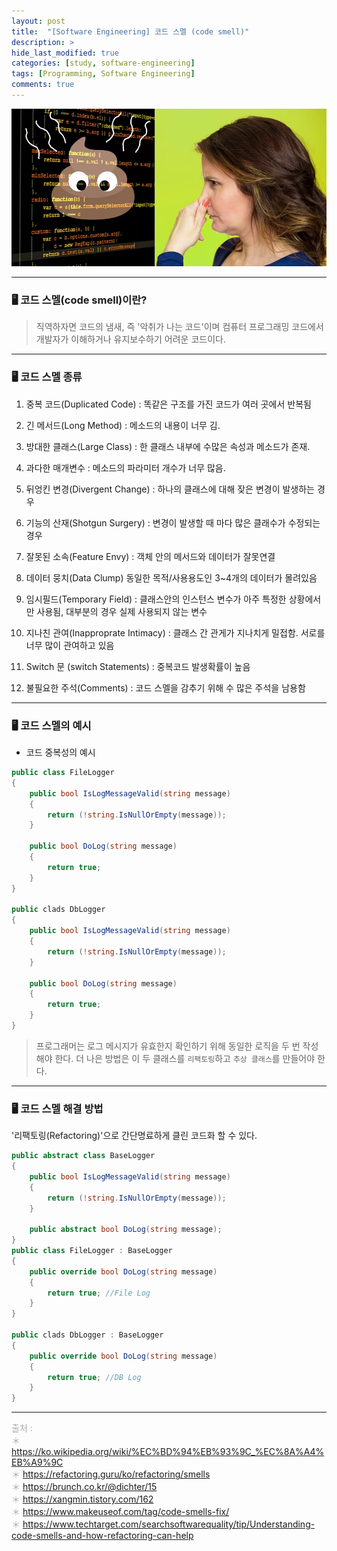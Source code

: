 ```yaml
---
layout: post
title:  "[Software Engineering] 코드 스멜 (code smell)"
description: >
hide_last_modified: true
categories: [study, software-engineering]
tags: [Programming, Software Engineering]
comments: true
---
```


<p align="center">
  <img src="../../../assets/img/blog/software_engineering/codesmell.jpg">
</p>

----

### 🖥️ 코드 스멜(code smell)이란?
> 직역하자면 코드의 냄새, 즉 '악취가 나는 코드'이며 컴퓨터 프로그래밍 코드에서 개발자가 이해하거나 유지보수하기 어려운 코드이다.

-----
### 🖥️ 코드 스멜 종류
1) 중복 코드(Duplicated Code) : 똑같은 구조를 가진 코드가 여러 곳에서 반복됨

2) 긴 메서드(Long Method) : 메소드의 내용이 너무 김.

3) 방대한 클래스(Large Class) : 한 클래스 내부에 수많은 속성과 메소드가 존재.

4) 과다한 매개변수 : 메소드의 파라미터 개수가 너무 많음.

5) 뒤엉킨 변경(Divergent Change) : 하나의 클래스에 대해 잦은 변경이 발생하는 경우

6) 기능의 산재(Shotgun Surgery) : 변경이 발생할 때 마다 많은 클래수가 수정되는 경우

7) 잘못된 소속(Feature Envy) : 객체 안의 메서드와 데이터가 잘못연결

8) 데이터 뭉치(Data Clump) 동일한 목적/사용용도인 3~4개의 데이터가 몰려있음

9) 임시필드(Temporary Field) : 클래스안의 인스턴스 변수가 아주 특정한 상황에서만 사용됨, 대부분의 경우 실제 사용되지 않는 변수

10) 지나친 관여(Inapproprate Intimacy) : 클래스 간 관게가 지나치게 밀접함. 서로를 너무 많이 관여하고 있음

11) Switch 문 (switch Statements) : 중복코드 발생확률이 높음

12) 불필요한 주석(Comments) : 코드 스멜을 감추기 위해 수 많은 주석을 남용함

-----
### 🖥 코드 스멜의 예시

- 코드 중복성의 예시

```cs
public class FileLogger
{
    public bool IsLogMessageValid(string message)
    {
        return (!string.IsNullOrEmpty(message));
    }

    public bool DoLog(string message)
    {
        return true;
    }
}

public clads DbLogger
{
    public bool IsLogMessageValid(string message)
    {
        return (!string.IsNullOrEmpty(message));
    }

    public bool DoLog(string message)
    {
        return true;
    }
}
```

> 프로그래머는 로그 메시지가 유효한지 확인하기 위해 동일한 로직을 두 번 작성해야 한다. 더 나은 방법은 이 두 클래스를 `리팩토링`하고 `추상 클래스`를 만들어야 한다. 

-----
### 🖥 코드 스멜 해결 방법

'리팩토링(Refactoring)'으로 간단명료하게 클린 코드화 할 수 있다.  

```cs
public abstract class BaseLogger
{
    public bool IsLogMessageValid(string message)
    {
        return (!string.IsNullOrEmpty(message));
    }

    public abstract bool DoLog(string message);
}
public class FileLogger : BaseLogger
{
    public override bool DoLog(string message)
    {
        return true; //File Log 
    }
}

public clads DbLogger : BaseLogger
{
    public override bool DoLog(string message)
    {
        return true; //DB Log 
    }
}
```

-----

<span style="font-size:14px; color:darkgray;"> 출처 : <br>
＊ https://ko.wikipedia.org/wiki/%EC%BD%94%EB%93%9C_%EC%8A%A4%EB%A9%9C <br>
＊ https://refactoring.guru/ko/refactoring/smells <br>
＊ https://brunch.co.kr/@dichter/15 <br>
＊ https://xangmin.tistory.com/162 <br>
＊ https://www.makeuseof.com/tag/code-smells-fix/ <br>
＊ https://www.techtarget.com/searchsoftwarequality/tip/Understanding-code-smells-and-how-refactoring-can-help <br>
</span>